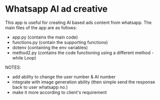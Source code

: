 # Whatsapp AI ad creative

This app is useful for creating AI based ads content from whatsapp. The main files of the app are as follows:

- app.py (contains the main code)
- functions.py (contain the supporting functions)
- dotenv (containing the env variables)
- method2.py (contains the code functioning using a different method - while Loop)

NOTES:
- add ability to change the user number & AI number
- integrate with image generation ability (then simple send the response back to user whatsapp no.)
- make it more according to client's requirement